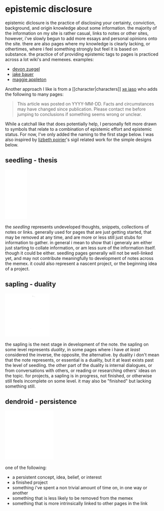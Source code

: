 <!--
epistemic=seedling
-->

# epistemic disclosure

epistemic diclosure is the practice of disclosing your certainty, conviction, background, and origin knowledge about some information. the majority of the information on my site
is rather casual, links to notes or other sites, however, i've slowly begun to add more essays and personal opinions onto the site. there are also pages where my knowledge is clearly
lacking, or othertimes, where i feel something strongly but feel it is based on substance. the practice of of providing epistemic tags to pages is practiced across a lot wiki's and
memexes. examples:

- [devon zuegel](https://devonzuegel.com/post/epistemic-statuses-are-lazy-and-that-is-a-good-thing)
- [jake bauer](https://www.paritybit.ca/garden/digital-garden-philosophy.html)
- [maggie appleton](https://maggieappleton.com/epistemic-disclosure)

Another approach I like is from a [[character|characters]] [xe iaso](https://xeiaso.net/blog/) who adds the following to many pages:

> This article was posted on YYYY-MM-DD. Facts and circumstances may have changed since publication. Please contact me before jumping to conclusions if something seems wrong or unclear.

While a catchall like that does potentially help, I personally felt more drawn to symbols that relate to a combination of epistemic effort and epistemic status. For now, I've only
added the naming to the first stage below. I was also inspired by [lizbeth poirier](https://ritualdust.com/folklore/sigils/)'s sigil related work for the simple designs below.

</style>

## seedling - thesis

<img src="resources/img/seedling_white.png" />

the _seedling_ represents undeveloped thoughts, snippets, collections of notes or links. generally used for pages that are just getting started, that may be removed at any time, and are more or less still just stubs for information to gather. in general i mean to show that i generaly am either just starting to collate information, or am less sure of the information itself. though it could be either. seedling pages generally will not be well-linked yet, and may not contribute meaningfully to development of notes across the memex. it could also represent a nascent project, or the beginning idea of a project.

## sapling - duality

<img src="resources/img/sapling_white.png" />

the sapling is the next stage in development of the note. the sapling on some level represents _duality_, in some pages where i have _at least_ considered the inverse, the opposite, the alternative. by duality i don't mean that the note represents, or essential is a duality, but it at least exists past the level of seedling. the other part of the duality is internal dialogues, or from conversations with others, or reading or researching others' ideas on the topic. for projects, a sapling is in progress, not finished, or otherwise still feels incomplete on some level. it may also be "finished" but lacking something still.

## dendroid - persistence

<img src="resources/img/dendroid_white.png" />

one of the following:

- a persistent concept, idea, belief, or interest
- a finished project
- something i've spent a non trivial amount of time on, in one way or another
- something that is less likely to be removed from the memex
- something that is more intrinsically linked to other pages in the link
